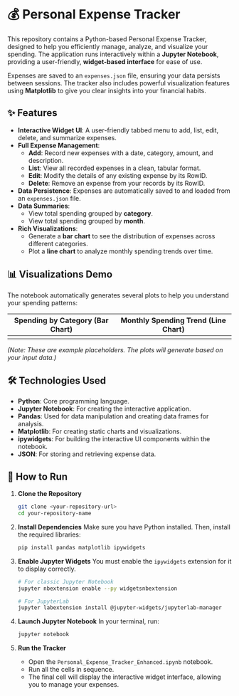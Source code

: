 # 💰 Personal Expense Tracker

This repository contains a Python-based Personal Expense Tracker, designed to help you efficiently manage, analyze, and visualize your spending. The application runs interactively within a **Jupyter Notebook**, providing a user-friendly, **widget-based interface** for ease of use.

Expenses are saved to an `expenses.json` file, ensuring your data persists between sessions. The tracker also includes powerful visualization features using **Matplotlib** to give you clear insights into your financial habits.

## ✨ Features

* **Interactive Widget UI**: A user-friendly tabbed menu to add, list, edit, delete, and summarize expenses.
* **Full Expense Management**:
    * **Add**: Record new expenses with a date, category, amount, and description.
    * **List**: View all recorded expenses in a clean, tabular format.
    * **Edit**: Modify the details of any existing expense by its RowID.
    * **Delete**: Remove an expense from your records by its RowID.
* **Data Persistence**: Expenses are automatically saved to and loaded from an `expenses.json` file.
* **Data Summaries**:
    * View total spending grouped by **category**.
    * View total spending grouped by **month**.
* **Rich Visualizations**:
    * Generate a **bar chart** to see the distribution of expenses across different categories.
    * Plot a **line chart** to analyze monthly spending trends over time.

## 📊 Visualizations Demo

The notebook automatically generates several plots to help you understand your spending patterns:

| Spending by Category (Bar Chart)                 | Monthly Spending Trend (Line Chart)              |
| :-----------------------------------------------: | :-----------------------------------------------: |
|                                                   |                                                   |

*(Note: These are example placeholders. The plots will generate based on your input data.)*

## 🛠️ Technologies Used

* **Python**: Core programming language.
* **Jupyter Notebook**: For creating the interactive application.
* **Pandas**: Used for data manipulation and creating data frames for analysis.
* **Matplotlib**: For creating static charts and visualizations.
* **ipywidgets**: For building the interactive UI components within the notebook.
* **JSON**: For storing and retrieving expense data.

## 🚀 How to Run

1.  **Clone the Repository**
    ```bash
    git clone <your-repository-url>
    cd your-repository-name
    ```

2.  **Install Dependencies**
    Make sure you have Python installed. Then, install the required libraries:
    ```bash
    pip install pandas matplotlib ipywidgets
    ```

3.  **Enable Jupyter Widgets**
    You must enable the `ipywidgets` extension for it to display correctly.
    ```bash
    # For classic Jupyter Notebook
    jupyter nbextension enable --py widgetsnbextension

    # For JupyterLab
    jupyter labextension install @jupyter-widgets/jupyterlab-manager
    ```

4.  **Launch Jupyter Notebook**
    In your terminal, run:
    ```bash
    jupyter notebook
    ```

5.  **Run the Tracker**
    * Open the `Personal_Expense_Tracker_Enhanced.ipynb` notebook.
    * Run all the cells in sequence.
    * The final cell will display the interactive widget interface, allowing you to manage your expenses.
